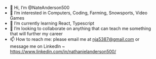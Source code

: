 - 👋 Hi, I’m @NateAnderson500
- 👀 I’m interested in Computers, Coding, Farming, Snowsports, Video Games
- 🌱 I’m currently learning React, Typescript
- 💞️ I’m looking to collaborate on anything that can teach me something that will further my career
- 📫 How to reach me: please email me at nja5387@gmail.com or message me on LinkedIn ~ https://www.linkedin.com/in/nathanielanderson500/

<!---
NateAnderson500/NateAnderson500 is a ✨ special ✨ repository because its `README.md` (this file) appears on your GitHub profile.
You can click the Preview link to take a look at your changes.
--->
